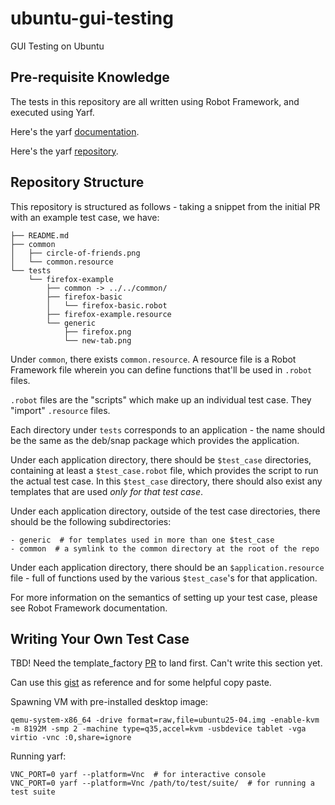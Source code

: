 # ubuntu-gui-testing
GUI Testing on Ubuntu

## Pre-requisite Knowledge

The tests in this repository are all written using Robot Framework, and executed using Yarf.

Here's the yarf [documentation](https://canonical-yarf.readthedocs-hosted.com/).

Here's the yarf [repository](https://github.com/canonical/yarf/).

## Repository Structure

This repository is structured as follows - taking a snippet from the initial PR with an example test case, we have:
```
├── README.md
├── common
│   ├── circle-of-friends.png
│   └── common.resource
└── tests
    └── firefox-example
        ├── common -> ../../common/
        ├── firefox-basic
        │   └── firefox-basic.robot
        ├── firefox-example.resource
        └── generic
            ├── firefox.png
            └── new-tab.png
```

Under `common`, there exists `common.resource`. A resource file is a Robot Framework file wherein you can define functions that'll be used in `.robot` files.
 
`.robot` files are the "scripts" which make up an individual test case. They "import" `.resource` files.

Each directory under `tests` corresponds to an application - the name should be the same as the deb/snap package which provides the application.

Under each application directory, there should be `$test_case` directories, containing at least a `$test_case.robot` file, which provides the script to run the actual test case. In this `$test_case` directory, there should also exist any templates that are used *only for that test case*.

Under each application directory, outside of the test case directories, there should be the following subdirectories:
```
- generic  # for templates used in more than one $test_case
- common  # a symlink to the common directory at the root of the repo
```

Under each application directory, there should be an `$application.resource` file - full of functions used by the various `$test_case`'s for that application.

For more information on the semantics of setting up your test case, please see Robot Framework documentation.

## Writing Your Own Test Case

TBD! Need the template_factory [PR](https://github.com/canonical/yarf/pull/160) to land first. Can't write this section yet.

Can use this [gist](https://gist.github.com/andersson1234/43eecdd90b02f33980500aee1ad9c183) as reference and for some helpful copy paste.

Spawning VM with pre-installed desktop image:
```
qemu-system-x86_64 -drive format=raw,file=ubuntu25-04.img -enable-kvm -m 8192M -smp 2 -machine type=q35,accel=kvm -usbdevice tablet -vga virtio -vnc :0,share=ignore
```

Running yarf:
```
VNC_PORT=0 yarf --platform=Vnc  # for interactive console
VNC_PORT=0 yarf --platform=Vnc /path/to/test/suite/  # for running a test suite
```

